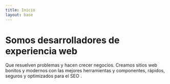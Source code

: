 ```yaml
---
title: Inicio
layout: base
---
```


# Somos desarrolladores de experiencia web 

Que resuelven problemas y hacen crecer negocios.
Creamos sitios web bonitos y modernos con las mejores herramientas y componentes, rápidos, seguros y optimizados para el SEO .
